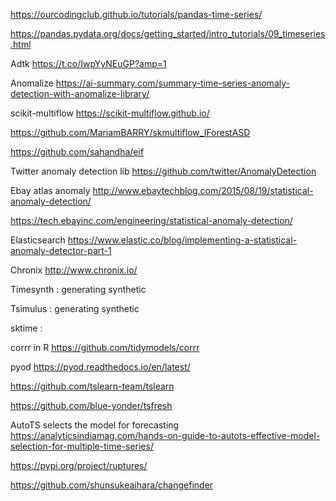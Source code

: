 
https://ourcodingclub.github.io/tutorials/pandas-time-series/

https://pandas.pydata.org/docs/getting_started/intro_tutorials/09_timeseries.html

Adtk https://t.co/IwpYyNEuGP?amp=1

Anomalize https://ai-summary.com/summary-time-series-anomaly-detection-with-anomalize-library/

scikit-multiflow https://scikit-multiflow.github.io/

https://github.com/MariamBARRY/skmultiflow_IForestASD

https://github.com/sahandha/eif

Twitter anomaly detection lib https://github.com/twitter/AnomalyDetection

Ebay atlas anomaly http://www.ebaytechblog.com/2015/08/19/statistical-anomaly-detection/

https://tech.ebayinc.com/engineering/statistical-anomaly-detection/

Elasticsearch https://www.elastic.co/blog/implementing-a-statistical-anomaly-detector-part-1

Chronix http://www.chronix.io/

Timesynth  : generating synthetic

Tsimulus : generating synthetic

sktime :

corrr in R https://github.com/tidymodels/corrr

pyod https://pyod.readthedocs.io/en/latest/

https://github.com/tslearn-team/tslearn

https://github.com/blue-yonder/tsfresh

AutoTS selects the model for forecasting
https://analyticsindiamag.com/hands-on-guide-to-autots-effective-model-selection-for-multiple-time-series/

https://pypi.org/project/ruptures/

https://github.com/shunsukeaihara/changefinder
